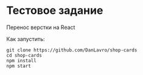 # Тестовое задание

Перенос верстки на React

Как запустить:

```
git clone https://github.com/DanLavro/shop-cards
cd shop-cards
npm install
npm start
```

